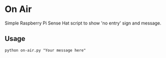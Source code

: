 # On Air

Simple Raspberry Pi Sense Hat script to show 'no entry' sign and message.

## Usage

```shell
python on-air.py "Your message here"
```

